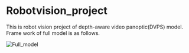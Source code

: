 # Robotvision_project
This is robot vision project of depth-aware video panoptic(DVPS) model. Frame work of full model is as follows.

![Full_model](https://github.com/user-attachments/assets/99412d0c-d922-467c-9150-384c6917cb2f)
